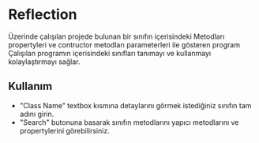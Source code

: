 # Reflection
Üzerinde çalışılan projede bulunan bir sınıfın içerisindeki Metodları propertyleri  ve contructor metodları parameterleri ile gösteren program
Çalışılan programın içerisindeki sınıfları tanımayı ve kullanmayı kolaylaştırmayı sağlar.

## Kullanım
+ "Class Name" textbox kısmına detaylarını görmek istediğiniz sınıfın tam adını girin.
+  "Search" butonuna basarak sınıfın metodlarını yapıcı metodlarını ve propertylerini görebilirsiniz.
